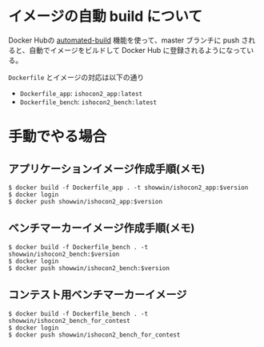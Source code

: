 # イメージの自動 build について

Docker Hubの [automated-build](https://docs.docker.com/docker-hub/builds/#create-an-automated-build) 機能を使って、master ブランチに push されると、自動でイメージをビルドして Docker Hub に登録されるようになっている。

`Dockerfile` とイメージの対応は以下の通り

* `Dockerfile_app`: `ishocon2_app:latest`
* `Dockerfile_bench`: `ishocon2_bench:latest`

# 手動でやる場合
## アプリケーションイメージ作成手順(メモ)
```
$ docker build -f Dockerfile_app . -t showwin/ishocon2_app:$version
$ docker login
$ docker push showwin/ishocon2_app:$version
```

## ベンチマーカーイメージ作成手順(メモ)
```
$ docker build -f Dockerfile_bench . -t showwin/ishocon2_bench:$version
$ docker login
$ docker push showwin/ishocon2_bench:$version
```


## コンテスト用ベンチマーカーイメージ
```
$ docker build -f Dockerfile_bench . -t showwin/ishocon2_bench_for_contest
$ docker login
$ docker push showwin/ishocon2_bench_for_contest
```
